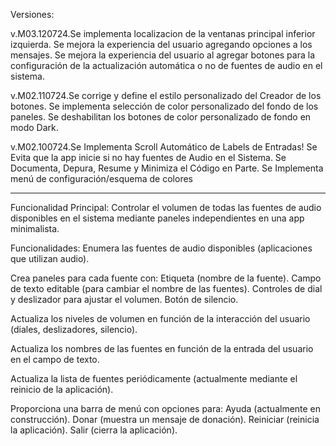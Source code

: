 Versiones:

v.M03.120724.Se implementa localizacion de la ventanas principal inferior izquierda.
             Se mejora la experiencia del usuario agregando opciones a los mensajes.
             Se mejora la experiencia del usuario al agregar botones para la configuración
             de la actualización automática o no de fuentes de audio en el sistema.

v.M02.110724.Se corrige y define el estilo personalizado del Creador de los botones.
             Se implementa selección de color personalizado del fondo de los paneles.
             Se deshabilitan los botones de color personalizado de fondo en modo Dark.

v.M02.100724.Se Implementa Scroll Automático de Labels de Entradas!
             Se Evita que la app inicie si no hay fuentes de Audio en el Sistema.
             Se Documenta, Depura, Resume y Minimiza el Código en Parte.
             Se Implementa menú de configuración/esquema de colores

-----------------------

Funcionalidad Principal:
Controlar el volumen de todas las fuentes de audio disponibles en el sistema
mediante paneles independientes en una app minimalista.

Funcionalidades:
Enumera las fuentes de audio disponibles (aplicaciones que utilizan audio).

Crea paneles para cada fuente con:
  Etiqueta (nombre de la fuente).
  Campo de texto editable (para cambiar el nombre de las fuentes).
  Controles de dial y deslizador para ajustar el volumen.
  Botón de silencio.

Actualiza los niveles de volumen en función de la interacción del usuario (diales, deslizadores, silencio).

Actualiza los nombres de las fuentes en función de la entrada del usuario en el campo de texto.

Actualiza la lista de fuentes periódicamente (actualmente mediante el reinicio de la aplicación).

Proporciona una barra de menú con opciones para:
  Ayuda (actualmente en construcción).
  Donar (muestra un mensaje de donación).
  Reiniciar (reinicia la aplicación).
  Salir (cierra la aplicación).
